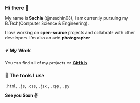### Hi there 👋

My name is **Sachin** (@nsachin08), I am currently pursuing my B.Tech(Computer Science & Engineering). 

I love working on **open-source** projects and collabrate with other developers. I'm also an avid **photographer**.

### ⚡ My Work

You can find all of my projects on **[GitHub](https://github.com/nsachin08?tab=repositories)**.

### 🔨 The tools I use

`.html`, `.js`, `.css`, `.jsx` , `.cpp` , `.py`

**See you Soon ✌**
